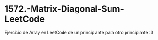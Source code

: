 # 1572.-Matrix-Diagonal-Sum-LeetCode
Ejercicio de Array en LeetCode de un principiante para otro principiante :3
